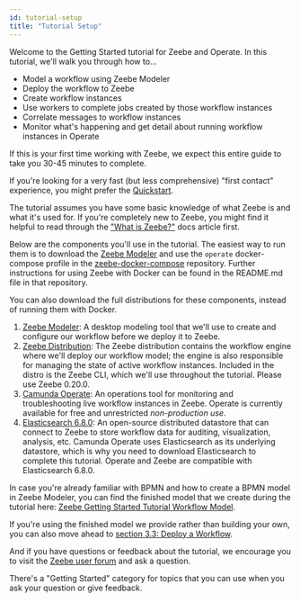 ```yaml
---
id: tutorial-setup
title: "Tutorial Setup"
---
```


Welcome to the Getting Started tutorial for Zeebe and Operate. In this tutorial, we'll walk you through how to...

*   Model a workflow using Zeebe Modeler
*   Deploy the workflow to Zeebe
*   Create workflow instances
*   Use workers to complete jobs created by those workflow instances
*   Correlate messages to workflow instances
*   Monitor what's happening and get detail about running workflow instances in Operate

If this is your first time working with Zeebe, we expect this entire guide to take you 30-45 minutes to complete.

If you're looking for a very fast (but less comprehensive) "first contact" experience, you might prefer the [Quickstart](../introduction/quickstart.md).

The tutorial assumes you have some basic knowledge of what Zeebe is and what it's used for. If you're completely new to Zeebe, you might find it helpful to read through the ["What is Zeebe?"](../introduction/what-is-zeebe.md) docs article first.

Below are the components you'll use in the tutorial. The easiest way to run them is to download the [Zeebe Modeler](https://github.com/zeebe-io/zeebe-modeler/releases) and use the `operate` docker-compose profile in the [zeebe-docker-compose](https://github.com/zeebe-io/zeebe-docker-compose) repository. Further instructions for using Zeebe with Docker can be found in the README.md file in that repository.
 
You can also download the full distributions for these components, instead of running them with Docker.

1.   [Zeebe Modeler](https://github.com/zeebe-io/zeebe-modeler/releases): A desktop modeling tool that we'll use to create and configure our workflow before we deploy it to Zeebe.
1.   [Zeebe Distribution](https://github.com/zeebe-io/zeebe/releases/tag/0.20.0): The Zeebe distribution contains the workflow engine where we'll deploy our workflow model; the engine is also responsible for managing the state of active workflow instances. Included in the distro is the Zeebe CLI, which we'll use throughout the tutorial. Please use Zeebe 0.20.0.
1.   [Camunda Operate](https://github.com/zeebe-io/zeebe/releases/tag/0.20.0): An operations tool for monitoring and troubleshooting live workflow instances in Zeebe. Operate is currently available for free and unrestricted _non-production use_.
1.   [Elasticsearch 6.8.0](https://www.elastic.co/downloads/past-releases/elasticsearch-6-8-0): An open-source distributed datastore that can connect to Zeebe to store workflow data for auditing, visualization, analysis, etc. Camunda Operate uses Elasticsearch as its underlying datastore, which is why you need to download Elasticsearch to complete this tutorial. Operate and Zeebe are compatible with Elasticsearch 6.8.0.

In case you're already familiar with BPMN and how to create a BPMN model in Zeebe Modeler, you can find the finished model that we create during the tutorial here: [Zeebe Getting Started Tutorial Workflow Model](assets/order-process.bpmn). 

If you're using the finished model we provide rather than building your own, you can also move ahead to [section 3.3: Deploy a Workflow](deploy-a-workflow.md).

And if you have questions or feedback about the tutorial, we encourage you to visit the [Zeebe user forum](https://forum.zeebe.io) and ask a question.

There's a "Getting Started" category for topics that you can use when you ask your question or give feedback.

